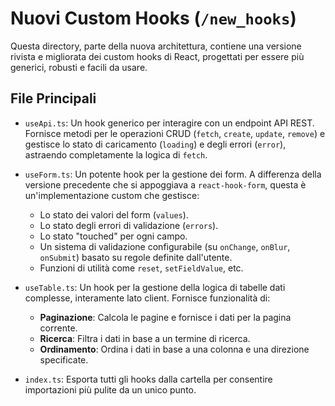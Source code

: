 # Nuovi Custom Hooks (`/new_hooks`)

Questa directory, parte della nuova architettura, contiene una versione rivista e migliorata dei custom hooks di React, progettati per essere più generici, robusti e facili da usare.

## File Principali

-   `useApi.ts`: Un hook generico per interagire con un endpoint API REST. Fornisce metodi per le operazioni CRUD (`fetch`, `create`, `update`, `remove`) e gestisce lo stato di caricamento (`loading`) e degli errori (`error`), astraendo completamente la logica di `fetch`.

-   `useForm.ts`: Un potente hook per la gestione dei form. A differenza della versione precedente che si appoggiava a `react-hook-form`, questa è un'implementazione custom che gestisce:
    -   Lo stato dei valori del form (`values`).
    -   Lo stato degli errori di validazione (`errors`).
    -   Lo stato "touched" per ogni campo.
    -   Un sistema di validazione configurabile (su `onChange`, `onBlur`, `onSubmit`) basato su regole definite dall'utente.
    -   Funzioni di utilità come `reset`, `setFieldValue`, etc.

-   `useTable.ts`: Un hook per la gestione della logica di tabelle dati complesse, interamente lato client. Fornisce funzionalità di:
    -   **Paginazione**: Calcola le pagine e fornisce i dati per la pagina corrente.
    -   **Ricerca**: Filtra i dati in base a un termine di ricerca.
    -   **Ordinamento**: Ordina i dati in base a una colonna e una direzione specificate.

-   `index.ts`: Esporta tutti gli hooks dalla cartella per consentire importazioni più pulite da un unico punto. 
